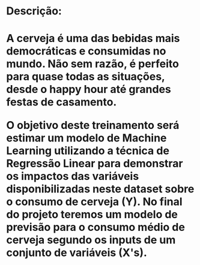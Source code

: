 <h1>Descrição:<h1>
A cerveja é uma das bebidas mais democráticas e consumidas no mundo. Não sem razão, é perfeito para quase todas as situações, desde o happy hour até grandes festas de casamento.

O objetivo deste treinamento será estimar um modelo de Machine Learning utilizando a técnica de Regressão Linear para demonstrar os impactos das variáveis disponibilizadas neste dataset sobre o consumo de cerveja (Y). No final do projeto teremos um modelo de previsão para o consumo médio de cerveja segundo os inputs de um conjunto de variáveis (X's).
